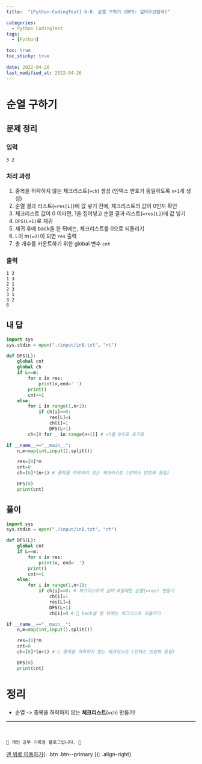 ```yaml
---
title:  "[Python-CodingTest] 6-8. 순열 구하기 (DFS: 깊이우선탐색)"

categories:
  - Python CodingTest
tags:
  - [Python]

toc: true
toc_sticky: true
 
date: 2022-04-26
last_modified_at: 2022-04-26
---
```


# 순열 구하기
## 문제 정리
### 입력
```
3 2
```
### 처리 과정
1. 중복을 허락하지 않는 체크리스트(`=ch`) 생성 (인덱스 번호가 동일하도록 `n+1`개 생성)
2. 순열 결과 리스트(`=res[L]`)에 값 넣기 전에, 체크리스트의 값이 0인지 확인
3. 체크리스트 값이 0 이라면, 1을 집어넣고 순열 결과 리스트(`=res[L]`)에 값 넣기
4. `DFS(L+1)`로 재귀
5. 재귀 후에 back을 한 뒤에는, 체크리스트를 0으로 되돌리기
6. L이 m`(=2)`이 되면 `res` 출력
7. 총 개수를 카운트하기 위한 global 변수 `cnt`

### 출력
```
1 2 
1 3 
2 1 
2 3 
3 1 
3 2 
6
```
## 내 답
```py
import sys
sys.stdin = open("./input/in8.txt", "rt")

def DFS(L):
    global cnt
    global ch
    if L==m:
        for x in res:
            print(x,end=' ')
        print()
        cnt+=1
    else:
        for i in range(1,n+1):
            if ch[i]==0:
                res[L]=i
                ch[i]=1
                DFS(L+1)
        ch=[0 for _ in range(n+1)] # ch를 0으로 초기화

if __name__=="__main__":
    n,m=map(int,input().split())

    res=[0]*m
    cnt=0
    ch=[0]*(n+1) # 중복을 허락하지 않는 체크리스트 (인덱스 번호와 동일)

    DFS(0)
    print(cnt)
```
## 풀이 
```py
import sys
sys.stdin = open("./input/in8.txt", "rt")

def DFS(L):
    global cnt
    if L==m:
        for x in res:
            print(x, end=' ')
        print()
        cnt+=1
    else:
        for i in range(1,n+1):
            if ch[i]==0: # 체크리스트의 값이 0일때만 순열(=res) 만들기
                ch[i]=1
                res[L]=i
                DFS(L+1)
                ch[i]=0 # 🌟 back을 한 뒤에는 체크리스트 되돌리기

if __name__=="__main__":
    n,m=map(int,input().split())

    res=[0]*m
    cnt=0
    ch=[0]*(n+1) # 🌟 중복을 허락하지 않는 체크리스트 (인덱스 번호와 동일)

    DFS(0)
    print(cnt)
```

# 정리
- 순열 -> 중복을 허락하지 않는 **체크리스트**(`=ch`) 만들기!

***
<br>

    💛 개인 공부 기록용 블로그입니다. 👻

[맨 위로 이동하기](#){: .btn .btn--primary }{: .align-right}